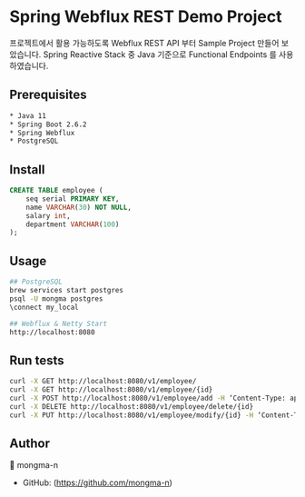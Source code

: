 # Spring Webflux REST Demo Project
프로젝트에서 활용 가능하도록 Webflux REST API 부터 Sample Project 만들어 보았습니다.
Spring Reactive Stack 중 Java 기준으로 Functional Endpoints 를 사용하였습니다.

## Prerequisites

```sh
* Java 11
* Spring Boot 2.6.2
* Spring Webflux
* PostgreSQL
```

## Install

```sql
CREATE TABLE employee (
	seq serial PRIMARY KEY,
	name VARCHAR(30) NOT NULL,
	salary int,
	department VARCHAR(100)
);
```

## Usage

```sh
## PostgreSQL
brew services start postgres
psql -U mongma postgres
\connect my_local

## Webflux & Netty Start
http://localhost:8080
```

## Run tests

```sh
curl -X GET http://localhost:8080/v1/employee/
curl -X GET http://localhost:8080/v1/employee/{id}
curl -X POST http://localhost:8080/v1/employee/add -H ‘Content-Type: application/json’ -d ‘{“name”: “mongma1”, “salary”: 1000, “department”: “dev1”}’
curl -X DELETE http://localhost:8080/v1/employee/delete/{id}
curl -X PUT http://localhost:8080/v1/employee/modify/{id} -H ‘Content-Type: application/json’ -d ‘{“name”: “mongma1”, “salary”: 1000, “department”: “dev1”}’
```

## Author
👤 mongma-n
* GitHub: (https://github.com/mongma-n)
